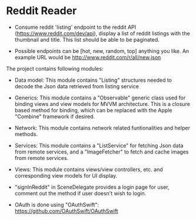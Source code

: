 #  Reddit Reader

* Consume reddit 'listing' endpoint to the reddit API (https://www.reddit.com/dev/api), display a list of reddit listings with the thumbnail and title. This list should be able to be paginated. 

* Possible endpoints can be [hot, new, random, top] anything you like. An example URL would be http://www.reddit.com/r/all/new.json


The project contains following modules:

* Data model: This module contains "Listing" structures needed to decode the Json data retrieved from listing service

* Generics: This module contains a "Observable" generic class used for binding views and view models for MVVM architecture. This is a closure based method for binding, which can be replaced with the Apple "Combine" framework if desired.

*  Network: This module contains network related funtionalities and helper methods.

*  Services: This module contains a "ListService" for fetching Json data from remote services, and a "ImageFetcher" to fetch and cache images from remote services.

*  Views: This module contains views/view controllers, etc. and corresponding view models for UI display.

*  "signInReddit" in SceneDelegate provides a login page for user, comment out the method if user doesn't wish to login.

*  OAuth is done using "OAuthSwift": https://github.com/OAuthSwift/OAuthSwift

